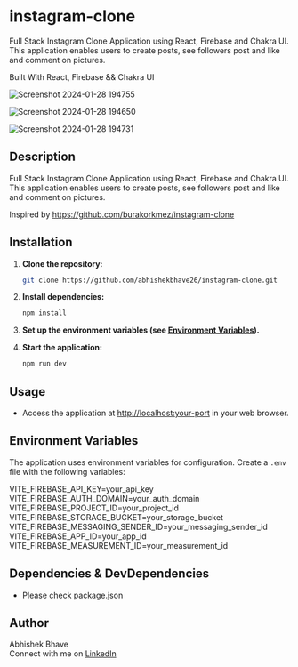 # instagram-clone

Full Stack Instagram Clone Application using React, Firebase and Chakra UI. This application enables users to create posts, see followers post and like and comment on pictures.

Built With React, Firebase && Chakra UI

![Screenshot 2024-01-28 194755](https://github.com/abhishekbhave26/instagram-clone/assets/26895533/42307bd6-644a-4423-86eb-1de9d073d36e)

![Screenshot 2024-01-28 194650](https://github.com/abhishekbhave26/instagram-clone/assets/26895533/aa7185f3-e152-4a79-8e00-7b5024b10e43)

![Screenshot 2024-01-28 194731](https://github.com/abhishekbhave26/instagram-clone/assets/26895533/8a069249-e202-408b-ab1a-279a4e3fa9af)



## Description

Full Stack Instagram Clone Application using React, Firebase and Chakra UI. This application enables users to create posts, see followers post and like and comment on pictures.

Inspired by https://github.com/burakorkmez/instagram-clone


## Installation

1. **Clone the repository:**

   ```bash
   git clone https://github.com/abhishekbhave26/instagram-clone.git

2. **Install dependencies:**

    ```bash
    npm install
    ```

3. **Set up the environment variables (see [Environment Variables](#environment-variables)).**

4. **Start the application:**

    ```bash
    npm run dev
    ```

## Usage

- Access the application at [http://localhost:your-port](http://localhost:your-port) in your web browser.


## Environment Variables

The application uses environment variables for configuration. Create a `.env` file with the following variables:

VITE_FIREBASE_API_KEY=your_api_key <br/>
VITE_FIREBASE_AUTH_DOMAIN=your_auth_domain <br/>
VITE_FIREBASE_PROJECT_ID=your_project_id <br/>
VITE_FIREBASE_STORAGE_BUCKET=your_storage_bucket <br/>
VITE_FIREBASE_MESSAGING_SENDER_ID=your_messaging_sender_id <br/>
VITE_FIREBASE_APP_ID=your_app_id <br/>
VITE_FIREBASE_MEASUREMENT_ID=your_measurement_id <br/>


## Dependencies & DevDependencies
- Please check package.json
  

## Author

Abhishek Bhave <br>
Connect with me on [LinkedIn](https://www.linkedin.com/in/abhishekbhave26/)

